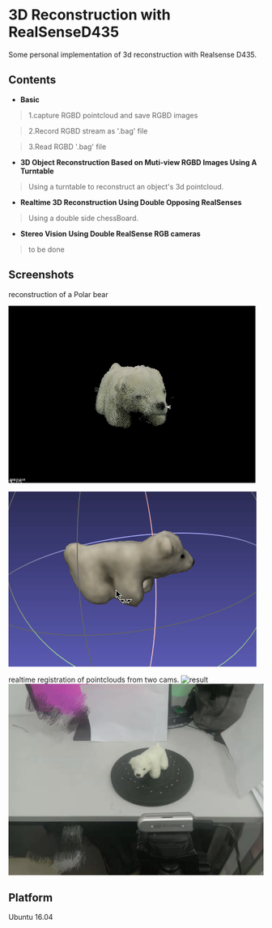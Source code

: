 # 3D Reconstruction with RealSenseD435
Some personal implementation of 3d reconstruction with Realsense D435.

## Contents
* **Basic**
> 1.capture RGBD pointcloud and save RGBD images

> 2.Record RGBD stream as '.bag' file

> 3.Read RGBD '.bag' file
* **3D Object Reconstruction Based on Muti-view RGBD Images Using A Turntable**
> Using a turntable to reconstruct an object's 3d pointcloud.

* **Realtime 3D Reconstruction Using Double Opposing RealSenses**
> Using a double side chessBoard. 
* **Stereo Vision Using Double RealSense RGB cameras**
> to be done

## Screenshots
reconstruction of a Polar bear
<!-- ![result](./Doc/bear.gif) -->
<img src="./Doc/bear.gif" height="350" width="" >

![result](./Doc/bear2.gif)

realtime registration of pointclouds from two cams.
![result](./Doc/doubleCam.gif)
![result](./Doc/work_platform.jpg)

## Platform
Ubuntu 16.04


